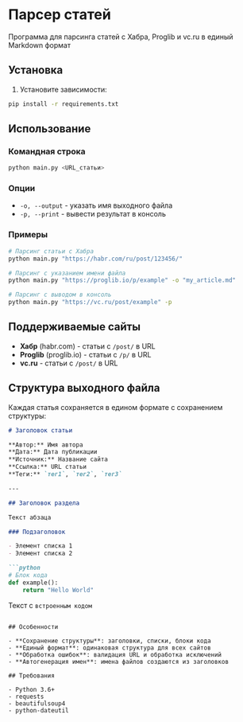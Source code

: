 # Парсер статей

Программа для парсинга статей с Хабра, Proglib и vc.ru в единый Markdown формат

## Установка

1. Установите зависимости:
```bash
pip install -r requirements.txt
```

## Использование

### Командная строка

```bash
python main.py <URL_статьи>
```

### Опции

- `-o, --output` - указать имя выходного файла
- `-p, --print` - вывести результат в консоль

### Примеры

```bash
# Парсинг статьи с Хабра
python main.py "https://habr.com/ru/post/123456/"

# Парсинг с указанием имени файла
python main.py "https://proglib.io/p/example" -o "my_article.md"

# Парсинг с выводом в консоль
python main.py "https://vc.ru/post/example" -p
```

## Поддерживаемые сайты

- **Хабр** (habr.com) - статьи с `/post/` в URL
- **Proglib** (proglib.io) - статьи с `/p/` в URL  
- **vc.ru** - статьи с `/post/` в URL

## Структура выходного файла

Каждая статья сохраняется в едином формате с сохранением структуры:

```markdown
# Заголовок статьи

**Автор:** Имя автора
**Дата:** Дата публикации
**Источник:** Название сайта
**Ссылка:** URL статьи
**Теги:** `тег1`, `тег2`, `тег3`

---

## Заголовок раздела

Текст абзаца

### Подзаголовок

- Элемент списка 1
- Элемент списка 2

```python
# Блок кода
def example():
    return "Hello World"
```

Текст с `встроенным кодом`
```

## Особенности

- **Сохранение структуры**: заголовки, списки, блоки кода
- **Единый формат**: одинаковая структура для всех сайтов
- **Обработка ошибок**: валидация URL и обработка исключений
- **Автогенерация имен**: имена файлов создаются из заголовков

## Требования

- Python 3.6+
- requests
- beautifulsoup4
- python-dateutil
